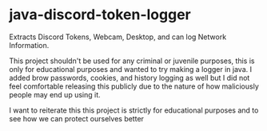 # java-discord-token-logger
Extracts Discord Tokens, Webcam, Desktop, and can log Network Information.

This project shouldn't be used for any criminal or juvenile purposes, this is only for educational purposes and wanted to try making a logger in java.
I added brow passwords, cookies, and history logging as well but I did not feel comfortable releasing this publicly due to the nature of how maliciously people may end up using it.

I want to reiterate this this project is strictly for educational purposes and to see how we can protect ourselves better
